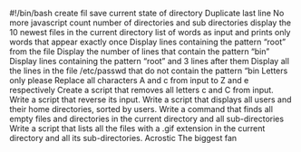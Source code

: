 #!/bin/bash
create fil
save current state of directory
Duplicate last line
No more javascript
count number of directories and sub directories
display the 10 newest files in the current directory
 list of words as input and prints only words that appear exactly once 
Display lines containing the pattern “root” from the file
Display the number of lines that contain the pattern “bin”
Display lines containing the pattern “root” and 3 lines after them
Display all the lines in the file /etc/passwd that do not contain the pattern “bin
Letters only please
Replace all characters A and c from input to Z and e respectively
Create a script that removes all letters c and C from input.
Write a script that reverse its input.
Write a script that displays all users and their home directories, sorted by users.
Write a command that finds all empty files and directories in the current directory and all sub-directories
Write a script that lists all the files with a .gif extension in the current directory and all its sub-directories.
 Acrostic
The biggest fan                  
